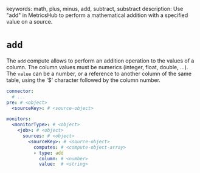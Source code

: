 keywords: math, plus, minus, add, subtract, substract
description: Use "add" in MetricsHub to perform a mathematical addition with a specified value on a source.

# `add`

The `add` compute allows to perform an addition operation to the values of a column. The column values must be numerics (integer, float, double, ...).<br />
The `value` can be a number, or a reference to another column of the same table, using the '$' character followed by the column number.

```yaml
connector:
  # ...
pre: # <object>
  <sourceKey>: # <source-object>

monitors:
  <monitorType>: # <object>
    <job>: # <object>
      sources: # <object>
        <sourceKey>: # <source-object>
          computes: # <compute-object-array>
          - type: add
            column: # <number>
            value:  # <string>
```
